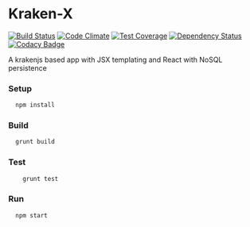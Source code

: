 Kraken-X
======================

[![Build Status](https://travis-ci.org/sayden/krakenx.svg?branch=develop)](https://travis-ci.org/sayden/krakenx)
[![Code Climate](https://codeclimate.com/github/sayden/krakenx/badges/gpa.svg)](https://codeclimate.com/github/sayden/krakenx)
[![Test Coverage](https://codeclimate.com/github/sayden/krakenx/badges/coverage.svg)](https://codeclimate.com/github/sayden/krakenx/coverage)
[![Dependency Status](https://gemnasium.com/sayden/krakenx.svg)](https://gemnasium.com/sayden/krakenx)
[![Codacy Badge](https://api.codacy.com/project/badge/grade/197e385053ef49ceb9cbb64e1b5f44e8)](https://www.codacy.com/app/mariocaster/krakenx)

A krakenjs based app with JSX templating and React with NoSQL persistence

### Setup
```sh
  npm install
```

### Build
```sh
  grunt build
```

### Test
```sh
	grunt test
```

### Run
```sh
  npm start
```